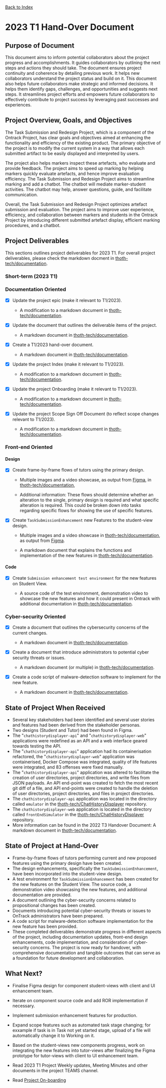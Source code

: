 [Back to Index](Index.md)

# 2023 T1 Hand-Over Document

## Purpose of Document

This document aims to inform potential collaborators about the project progress and accomplishments.
It guides collaborators by outlining the next steps and actions they should take. The document ensures project continuity and coherence by detailing previous work. It helps new collaborators understand the project status and build on it. This document also helps future collaborators make strategic and informed decisions. It helps them identify gaps, challenges, and opportunities and suggests next steps. It streamlines project efforts and empowers future collaborators to effectively contribute to project success by leveraging past successes and experiences.


## Project Overview, Goals, and Objectives

The Task Submission and Redesign Project, which is a component of the Ontrack Project, has clear
goals and objectives aimed at enhancing the functionality and efficiency of the existing product.
The primary objective of the project is to modify the current system in a way that allows each
submitted artifact to be easily displayed and interpreted by users.

The project also helps markers inspect these artefacts, who evaluate and provide feedback. The
project aims to speed up marking by helping markers quickly evaluate artefacts, and hence improve
evaluation efficiency. The Task Submission and Redesign Project aims to streamline marking and add a
chatbot. The chatbot will mediate marker-student activities. The chatbot may help, answer questions,
guide, and facilitate communication.

Overall, the Task Submission and Redesign Project optimizes artefact submission and evaluation. The
project aims to improve user experience, efficiency, and collaboration between markers and students
in the Ontrack Project by introducing different submitted artefact display, efficient marking
procedures, and a chatbot.

## Project Deliverables

This sections outlines project deliverables for 2023 T1. For overall project deliverables, please
check the markdown docment in
[thoth-tech/documentation](https://github.com/thoth-tech/documentation/blob/main/docs/OnTrack/Task%20Submission%20%26%20Redesign/Deliverables.md).

### Short-term (2023 T1)

### Documentation Oriented

- [x] Update the project epic (make it relevant to T1/2023).

  - A modification to a markdown document in
    [thoth-tech/documentation](https://github.com/thoth-tech/documentation/tree/main/docs/OnTrack/Task%20Submission%20%26%20Redesign).

- [x] Update the document that outlines the deliverable items of the project.

  - A markdown document in
    [thoth-tech/documentation](https://github.com/thoth-tech/documentation/blob/main/docs/OnTrack/Task%20Submission%20%26%20Redesign/Deliverables.md).

- [x] Create a T1/2023 hand-over document.

  - A markdown document in
    [thoth-tech/documentation](https://github.com/thoth-tech/documentation/tree/main/docs/OnTrack/Task%20Submission%20%26%20Redesign).

- [x] Update the project Index (make it relevant to T1/2023).

  - A modification to a markdown document in
    [thoth-tech/documentation](https://github.com/thoth-tech/documentation/tree/main/docs/OnTrack/Task%20Submission%20%26%20Redesign).

- [x] Update the project Onboarding (make it relevant to T1/2023).

  - A modification to a markdown document in
    [thoth-tech/documentation](https://github.com/thoth-tech/documentation/tree/main/docs/OnTrack/Task%20Submission%20%26%20Redesign).

- [x] Update the project Scope Sign Off Document (to reflect scope changes relevant to T1/2023).

  - A modification to a markdown document in
    [thoth-tech/documentation](https://github.com/thoth-tech/documentation/tree/main/docs/OnTrack/Task%20Submission%20%26%20Redesign).

### Front-end Oriented

#### Design

- [x] Create frame-by-frame flows of tutors using the primary design.

  - Multiple images and a video showcase, as output from [Figma](https://www.figma.com/), in
    [thoth-tech/documentation](https://github.com/thoth-tech/documentation/tree/main/docs/OnTrack/Task%20Submission%20%26%20Redesign/design_images),

  - Additional information: These flows should determine whether an alteration to the single,
    primary design is required and what specific alteration is required. This could be broken down
    into tasks regarding specific flows for showing the use of specific features.

- [x] Create `TaskSubmissionEnhancement` new Features to the student-view design.

  - Multiple images and a video showcase in
    [thoth-tech/documentation](https://github.com/thoth-tech/documentation/tree/main/docs/OnTrack/Task%20Submission%20%26%20Redesign/design_images),
    as output from [Figma](https://www.figma.com/).

  - A markdown document that explains the functions and implementation of the new features in
    [thoth-tech/documentation](https://github.com/thoth-tech/documentation/tree/main/docs/OnTrack/Task%20Submission%20%26%20Redesign).

#### Code

- [x] Create `Submission enhancement test environment` for the new features on Student View.

  - A source code of the test environment, demonstration video to showcase the new features and how
    it could present in Ontrack with additional documentation in
    [thoth-tech/documentation](https://github.com/thoth-tech/documentation/tree/main/docs/OnTrack/Task%20Submission%20%26%20Redesign).

### Cyber-security Oriented

- [x] Create a document that outlines the cybersecurity concerns of the current changes.

  - A markdown document in
    [thoth-tech/documentation](https://github.com/thoth-tech/documentation/tree/main/docs/OnTrack/Task%20Submission%20%26%20Redesign).

- [x] Create a document that introduce administrators to potential cyber security threats or issues.

  - A markdown document (or multiple) in
    [thoth-tech/documentation](https://github.com/thoth-tech/documentation/tree/main/docs/OnTrack/Task%20Submission%20%26%20Redesign).

- [x] Create a code script of malware-detection software to implement for the new feature.

  - A markdown document in
    [thoth-tech/documentation](https://github.com/thoth-tech/documentation/tree/main/docs/OnTrack/Task%20Submission%20%26%20Redesign).

## State of Project When Received

- Several key stakeholders had been identified and several user stories and features had been
  derived from the stakeholder personas.
- Two designs (Student and Tutor) had been found in Figma.
- The "`chathistorydisplayer-api`" and "`chathistorydisplayer-web`" applications were redefined as
  an API and a web interface geared towards testing the API.
- The "`chathistorydisplayer-api`" application had its containerisation refactored, the
  "`chathistorydisplayer-web`" application was containerised, Docker Compose was integrated, quality
  of life features were integrated, and 83 offenses were fixed manually.
- The "`chathistorydisplayer-api`" application was altered to facilitate the creation of user
  directories, project directories, and write files from JSON payloads. An API end-point was created
  to fetch the most recent git diff of a file, and API end-points were created to handle the
  deletion of user directories, project directories, and files in project directories.
- The `chathistorydisplayer-api` application was located in the directory called `emulator` in the
  [thoth-tech/ChatHistoryDisplayer](https://github.com/thoth-tech/ChatHistoryDisplayer) repository.
- The `chathistorydisplayer-web` application is located in the directory called `frontEndSimulator`
  in the [thoth-tech/ChatHistoryDisplayer](https://github.com/thoth-tech/ChatHistoryDisplayer)
  repository.
- More information can be found in the 2022 T3 Handover Document: A markdown document in
  [thoth-tech/documentation](https://github.com/thoth-tech/documentation/tree/main/docs/OnTrack/Task%20Submission%20%26%20Redesign).

## State of Project at Hand-Over

- Frame-by-frame flows of tutors performing current and new proposed features using the primary
  design have been created.
- The design enhancements, specifically the `TaskSubmissionEnhancement`, have been incorporated into
  the student-view design.
- A test environment for `TaskSubmissionEnhancement` has been created for the new features on the
  Student View. The source code, a demonstration video showcasing the new features, and additional
  documentation are provided.
- A document outlining the cyber-security concerns related to propositional changes has been
  created.
- Documents introducing potential cyber-security threats or issues to OnTrack administrators have
  been prepared.
- A code script for malware-detection software implementation for the new feature has been provided.
- These completed deliverables demonstrate progress in different aspects of the project, including
  documentation updates, front-end design enhancements, code implementation, and consideration of
  cyber-security concerns. The project is now ready for handover, with comprehensive documentation
  and tangible outcomes that can serve as a foundation for future development and collaboration.

## What Next?

- Finalise Figma design for component student-views with client and UI enhancement team.
- Iterate on component source code and add ROR implementation if necessary.
- Implement submission enhancement features for production.
- Expand scope features such as automated task stage changing; for exxample if task is in Task not
  yet started stage, upload of a file will automatically change it to Working on it.
- Based on the student-views new components progress, work on integrating the new features into
  tutor-views after finalizing the Figma prototype for tutor-views with client to UI enhancement
  team.
- Read 2023 T1 Project Weekly updates, Meeting Minutes and other documents in the project TEAMS
  channel.

- Read [Project On-boarding](Project-On-Boarding.md)
